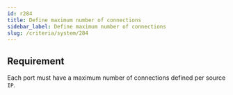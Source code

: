```yaml
---
id: r284
title: Define maximum number of connections
sidebar_label: Define maximum number of connections
slug: /criteria/system/284
---
```


## Requirement

Each port must have a maximum number of connections
defined per source `IP`.
